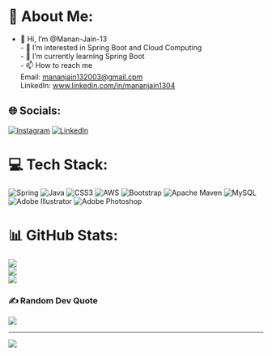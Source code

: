 # 💫 About Me:
- 👋 Hi, I’m @Manan-Jain-13<br>- 👀 I’m interested in Spring Boot and Cloud Computing<br>- 🌱 I’m currently learning Spring Boot<br>- 📫 How to reach me <br>         Email: mananjain132003@gmail.cpm<br>        LinkedIn: www.linkedin.com/in/mananjain1304<br>


## 🌐 Socials:
[![Instagram](https://img.shields.io/badge/Instagram-%23E4405F.svg?logo=Instagram&logoColor=white)](https://instagram.com/_.mananjain_13) [![LinkedIn](https://img.shields.io/badge/LinkedIn-%230077B5.svg?logo=linkedin&logoColor=white)](https://linkedin.com/in/www.linkedin.com/in/mananjain1304) 

# 💻 Tech Stack:
![Spring](https://img.shields.io/badge/spring-%236DB33F.svg?style=for-the-badge&logo=spring&logoColor=white) ![Java](https://img.shields.io/badge/java-%23ED8B00.svg?style=for-the-badge&logo=openjdk&logoColor=white) ![CSS3](https://img.shields.io/badge/css3-%231572B6.svg?style=for-the-badge&logo=css3&logoColor=white) ![AWS](https://img.shields.io/badge/AWS-%23FF9900.svg?style=for-the-badge&logo=amazon-aws&logoColor=white) ![Bootstrap](https://img.shields.io/badge/bootstrap-%238511FA.svg?style=for-the-badge&logo=bootstrap&logoColor=white) ![Apache Maven](https://img.shields.io/badge/Apache%20Maven-C71A36?style=for-the-badge&logo=Apache%20Maven&logoColor=white) ![MySQL](https://img.shields.io/badge/mysql-4479A1.svg?style=for-the-badge&logo=mysql&logoColor=white) ![Adobe Illustrator](https://img.shields.io/badge/adobe%20illustrator-%23FF9A00.svg?style=for-the-badge&logo=adobe%20illustrator&logoColor=white) ![Adobe Photoshop](https://img.shields.io/badge/adobe%20photoshop-%2331A8FF.svg?style=for-the-badge&logo=adobe%20photoshop&logoColor=white)
# 📊 GitHub Stats:
![](https://github-readme-stats.vercel.app/api?username=Manan-Jain-13&theme=radical&hide_border=false&include_all_commits=false&count_private=false)<br/>
![](https://github-readme-streak-stats.herokuapp.com/?user=Manan-Jain-13&theme=radical&hide_border=false)<br/>
![](https://github-readme-stats.vercel.app/api/top-langs/?username=Manan-Jain-13&theme=radical&hide_border=false&include_all_commits=false&count_private=false&layout=compact)

### ✍️ Random Dev Quote
![](https://quotes-github-readme.vercel.app/api?type=horizontal&theme=radical)

---
[![](https://visitcount.itsvg.in/api?id=Manan-Jain-13&icon=0&color=0)](https://visitcount.itsvg.in)

<!-- Proudly created with GPRM ( https://gprm.itsvg.in ) -->
